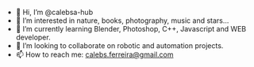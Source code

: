 - 👋 Hi, I’m @calebsa-hub
- 👀 I’m interested in nature, books, photography, music and stars...
- 🌱 I’m currently learning Blender, Photoshop, C++, Javascript and WEB developer.
- 💞️ I’m looking to collaborate on robotic and automation projects.
- 📫 How to reach me: calebs.ferreira@gmail.com

<!---
calebsa-hub/calebsa-hub is a ✨ special ✨ repository because its `README.md` (this file) appears on your GitHub profile.
You can click the Preview link to take a look at your changes.
--->
